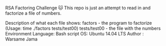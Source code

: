 RSA Factoring Challenge 🐱 This repo is just an attempt to read in and factorize a file of numbers.

Description of what each file shows: factors - the program to factorize (Usage: time ./factors tests/test00) tests/test00 - the file with the numbers Environment Language: Bash script OS: Ubuntu 14.04 LTS Author : Warsame Jama

